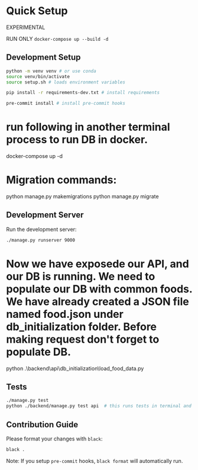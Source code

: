 # Quick Setup

EXPERIMENTAL

RUN ONLY `docker-compose up --build -d`

## Development Setup

```bash
python -m venv venv # or use conda
source venv/bin/activate
source setup.sh # loads environment variables

pip install -r requirements-dev.txt # install requirements

pre-commit install # install pre-commit hooks
```

# run following in another terminal process to run DB in docker.

docker-compose up -d

# Migration commands:

python manage.py makemigrations
python manage.py migrate

## Development Server

Run the development server:

```bash
./manage.py runserver 9000
```

# Now we have exposede our API, and our DB is running. We need to populate our DB with common foods. We have already created a JSON file named food.json under db_initialization folder. Before making request don't forget to populate DB.

python .\backend\api\db_initialization\load_food_data.py

## Tests

```bash
./manage.py test
python ./backend/manage.py test api  # this runs tests in terminal and returns which are passed, and what is error if any errors occured.
```

## Contribution Guide

Please format your changes with `black`:

```bash
black .
```

Note: If you setup `pre-commit` hooks, `black format` will automatically run.
